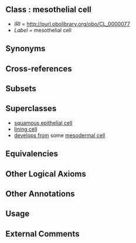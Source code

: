 
## Class : mesothelial cell

 * *IRI* = http://purl.obolibrary.org/obo/CL_0000077
 * *Label* = mesothelial cell

## Synonyms


## Cross-references


## Subsets


## Superclasses

 * [squamous epithelial cell](../../CL/76/CL_0000076.md)
 * [lining cell](../../CL/13/CL_0000213.md)
 * [develops from](../../RO/02/RO_0002202.md) some [mesodermal cell](../../CL/22/CL_0000222.md)

## Equivalencies


## Other Logical Axioms


## Other Annotations


## Usage


## External Comments

